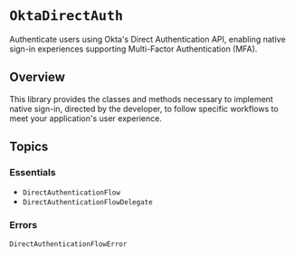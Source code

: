 # ``OktaDirectAuth``

Authenticate users using Okta's Direct Authentication API, enabling native sign-in experiences supporting Multi-Factor Authentication (MFA). 

## Overview

This library provides the classes and methods necessary to implement native sign-in, directed by the developer, to follow specific workflows to meet your application's user experience.

## Topics

### Essentials

- ``DirectAuthenticationFlow``
- ``DirectAuthenticationFlowDelegate``

### Errors

``DirectAuthenticationFlowError``
